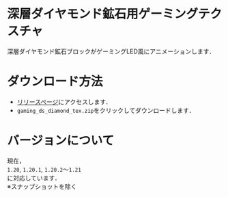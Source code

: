 # 深層ダイヤモンド鉱石用ゲーミングテクスチャ
深層ダイヤモンド鉱石ブロックがゲーミングLED風にアニメーションします．

# ダウンロード方法
- [リリースページ](https://github.com/xptnym/gaming_ds_diamond_tex/releases/latest)にアクセスします．
- ``gaming_ds_diamond_tex.zip``をクリックしてダウンロードします．

# バージョンについて
現在，  
``1.20``, ``1.20.1``, ``1.20.2``～``1.21``  
に対応しています．  
※スナップショットを除く